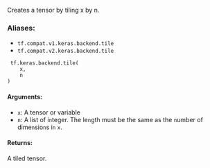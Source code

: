 
Creates a tensor by tiling x by n.
### Aliases:
- `tf.compat.v1.keras.backend.tile`
- `tf.compat.v2.keras.backend.tile`

```
 tf.keras.backend.tile(
    x,
    n
)
```
#### Arguments:
- `x`: A tensor or variable
- `n`: A list of i`n`teger. The le`n`gth must be the same as the `n`umber of dime`n`sio`n`s i`n` `x`.
#### Returns:

A tiled tensor.
